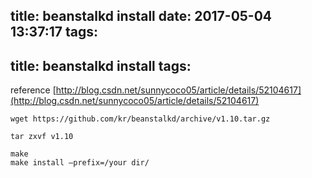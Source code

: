 title: beanstalkd install
date: 2017-05-04 13:37:17
tags:
---
title: beanstalkd install
tags:
---


 reference
 [http://blog.csdn.net/sunnycoco05/article/details/52104617](http://blog.csdn.net/sunnycoco05/article/details/52104617)
 
```
wget https://github.com/kr/beanstalkd/archive/v1.10.tar.gz

tar zxvf v1.10

make 
make install –prefix=/your dir/

```
